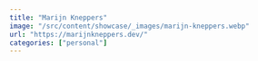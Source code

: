 ```yaml
---
title: "Marijn Kneppers"
image: "/src/content/showcase/_images/marijn-kneppers.webp"
url: "https://marijnkneppers.dev/"
categories: ["personal"]
---
```

